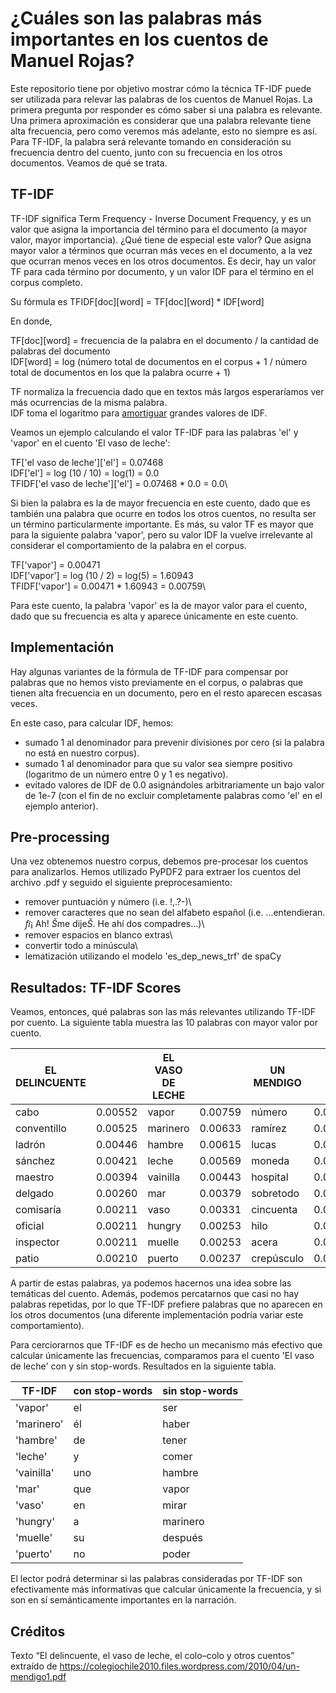 # ¿Cuáles son las palabras más importantes en los cuentos de Manuel Rojas?

Este repositorio tiene por objetivo mostrar cómo la técnica TF-IDF puede ser utilizada para relevar las palabras de los cuentos de Manuel Rojas. La primera pregunta por responder es cómo saber si una palabra es relevante. Una primera aproximación es considerar que una palabra relevante tiene alta frecuencia, pero como veremos más adelante, esto no siempre es así. Para TF-IDF, la palabra será relevante tomando en consideración su frecuencia dentro del cuento, junto con su frecuencia en los otros documentos. Veamos de qué se trata.

## TF-IDF

TF-IDF significa Term Frequency - Inverse Document Frequency, y es un valor que asigna la importancia del término para el documento (a mayor valor, mayor importancia). ¿Qué tiene de especial este valor? Que asigna mayor valor a términos que ocurran más veces en el documento, a la vez que ocurran menos veces en los otros documentos. Es decir, hay un valor TF para cada término por documento, y un valor IDF para el término en el corpus completo.

<!-- <img src="https://render.githubusercontent.com/render/math?math=TFIDF[word] = TF[word] * IDF[word]"> -->

Su fórmula es TFIDF[doc][word] = TF[doc][word] * IDF[word]

En donde,

TF[doc][word] = frecuencia de la palabra en el documento / la cantidad de palabras del documento\
IDF[word] = log (número total de documentos en el corpus + 1 / número total de documentos en los que la palabra ocurre + 1)

TF normaliza la frecuencia dado que en textos más largos esperaríamos ver más ocurrencias de la misma palabra.\
IDF toma el logaritmo para [amortiguar](https://en.wikipedia.org/wiki/Natural_logarithm) grandes valores de IDF.

Veamos un ejemplo calculando el valor TF-IDF para las palabras 'el' y 'vapor' en el cuento 'El vaso de leche':

TF['el vaso de leche']['el'] = 0.07468\
IDF['el'] = log (10 / 10) = log(1) = 0.0\
TFIDF['el vaso de leche']['el'] = 0.07468 * 0.0 = 0.0\

Si bien la palabra es la de mayor frecuencia en este cuento, dado que es también una palabra que ocurre en todos los otros cuentos, no resulta ser un término particularmente importante. Es más, su valor TF es mayor que para la siguiente palabra 'vapor', pero su valor IDF la vuelve irrelevante al considerar el comportamiento de la palabra en el corpus.

TF['vapor'] = 0.00471\
IDF['vapor'] = log (10 / 2) = log(5) = 1.60943\
TFIDF['vapor'] = 0.00471 * 1.60943 = 0.00759\

Para este cuento, la palabra 'vapor' es la de mayor valor para el cuento, dado que su frecuencia es alta y aparece únicamente en este cuento.

## Implementación
Hay algunas variantes de la fórmula de TF-IDF para compensar por palabras que no hemos visto previamente en el corpus, o palabras que tienen alta frecuencia en un documento, pero en el resto aparecen escasas veces.

En este caso, para calcular IDF, hemos:
- sumado 1 al denominador para prevenir divisiones por cero (si la palabra no está en nuestro corpus).
- sumado 1 al denominador para que su valor sea siempre positivo (logaritmo de un número entre 0 y 1 es negativo).
- evitado valores de IDF de 0.0 asignándoles arbitrariamente un bajo valor de 1e-7 (con el fin de no excluir completamente palabras como 'el' en el ejemplo anterior).

## Pre-processing
Una vez obtenemos nuestro corpus, debemos pre-procesar los cuentos para analizarlos. Hemos utilizado PyPDF2 para extraer los cuentos del archivo .pdf y seguido el siguiente preprocesamiento:

- remover puntuación y número (i.e. !,.?-)\
- remover caracteres que no sean del alfabeto español (i.e. ...entendieran. *ﬁ*¡ Ah! *Š*me dije*Š*. He ahí dos compadres...)\
- remover espacios en blanco extras\
- convertir todo a minúscula\
- lematización utilizando el modelo 'es_dep_news_trf' de spaCy

## Resultados: TF-IDF Scores
Veamos, entonces, qué palabras son las más relevantes utilizando TF-IDF por cuento. La siguiente tabla muestra las 10 palabras con mayor valor por cuento.

EL DELINCUENTE | | EL VASO DE LECHE | | UN MENDIGO | | EL TRAMPOLÍN | | EL COLO - COLO | | LA AVENTURA DE MR. JAIVA | | PEDRO EL PEQUENERO | | UN LADRÓN Y SU MUJER | | LA COMPAÑERA DE VIAJES | 
 --- | --- | --- | --- | --- | --- | --- | --- | --- | --- | --- | --- | --- | --- | --- | --- | --- 
cabo | 0.00552 | vapor | 0.00759 | número | 0.00654 | agente | 0.00672 | colocolo | 0.01137 | mr | 0.01217 | pedro | 0.02940 | córdoba | 0.01167 | milán | 0.00538
conventillo | 0.00525 | marinero | 0.00633 | ramírez | 0.00605 | preso | 0.00434 | josé | 0.00627 | tony | 0.01077 | sed | 0.01585 | pancho | 0.00988 | señorita | 0.00448
ladrón | 0.00446 | hambre | 0.00615 | lucas | 0.00423 | esposa | 0.00336 | colo | 0.00470 | jaiva | 0.01030 | chuico | 0.00995 | cabo | 0.00739 | hotel | 0.00402
sánchez | 0.00421 | leche | 0.00569 | moneda | 0.00363 | tren | 0.00306 | vicente | 0.00469 | circo | 0.00983 | jesús | 0.00744 | indio | 0.00539 | duse | 0.00359
maestro | 0.00394 | vainilla | 0.00443 | hospital | 0.00302 | argolla | 0.00269 | manuel | 0.00431 | raúl | 0.00843 | cantina | 0.00692 | fuga | 0.00404 | viajar | 0.00314
delgado | 0.00260 | mar | 0.00379 | sobretodo | 0.00242 | amigo | 0.00223 | montero | 0.00392 | seguel | 0.00749 | chicha | 0.00605 | calabozo | 0.00369 | muchacha | 0.00314
comisaría | 0.00211 | vaso | 0.00331 | cincuenta | 0.00242 | patrón | 0.00203 | ratón | 0.00353 | público | 0.00735 | vaso | 0.00388 | cárcel | 0.00359 | tren | 0.00306
oficial | 0.00211 | hungry | 0.00253 | hilo | 0.00226 | relato | 0.00202 | antuco | 0.00314 | imitación | 0.00421 | rey | 0.00346 | reja | 0.00359 | compañera | 0.00269
inspector | 0.00211 | muelle | 0.00253 | acera | 0.00208 | conciencia | 0.00202 | candelilla | 0.00314 | cómico | 0.00375 | vicho | 0.00303 | francisco | 0.00336 | revista | 0.00269
patio | 0.00210 | puerto | 0.00237 | crepúsculo | 0.00181 | determinado | 0.00202 | caballo | 0.00304 | griego | 0.00375 | don | 0.00303 | marido | 0.00302 | usted | 0.00230

A partir de estas palabras, ya podemos hacernos una idea sobre las temáticas del cuento. Además, podemos percatarnos que casi no hay palabras repetidas, por lo que TF-IDF prefiere palabras que no aparecen en los otros documentos (una diferente implementación podría variar este comportamiento). 

Para cerciorarnos que TF-IDF es de hecho un mecanismo más efectivo que calcular únicamente las frecuencias, comparamos para el cuento 'El vaso de leche' con y sin stop-words. Resultados en la siguiente tabla.

TF-IDF | con stop-words | sin stop-words
--- | --- | ---
'vapor' | el | ser
'marinero' | él | haber
'hambre' | de | tener
'leche' | y | comer
'vainilla' | uno | hambre
'mar' | que | vapor
'vaso' | en | mirar
'hungry' | a | marinero
'muelle' | su | después
'puerto' | no | poder

El lector podrá determinar si las palabras consideradas por TF-IDF son efectivamente más informativas que calcular únicamente la frecuencia, y si son en sí semánticamente importantes en la narración.

## Créditos
Texto “El delincuente, el vaso de leche, el colo–colo y otros cuentos” extraído de https://colegiochile2010.files.wordpress.com/2010/04/un-mendigo1.pdf
